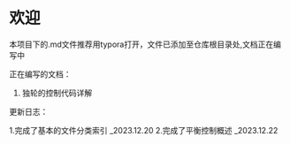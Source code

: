 # 欢迎

本项目下的.md文件推荐用typora打开，文件已添加至仓库根目录处,文档正在编写中



正在编写的文档：

1. 独轮的控制代码详解



更新日志：

1.完成了基本的文件分类索引 _2023.12.20
2.完成了平衡控制概述 _2023.12.22


